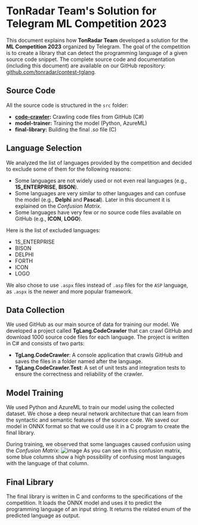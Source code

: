 # TonRadar Team's Solution for Telegram ML Competition 2023
This document explains how **TonRadar Team** developed a solution for the **ML Competition 2023** organized by Telegram. The goal of the competition is to create a library that can detect the programming language of a given source code snippet. The complete source code and documentation (including this document) are available on our GitHub repository: [github.com/tonradar/contest-tglang](^1^).

## Source Code
All the source code is structured in the `src` folder:
 - **[code-crawler](https://github.com/tonradar/contest-tglang/tree/main/src/code-crawler):** Crawling code files from GitHub (C#)
 - **model-trainer:** Training the model (Python, AzureML)
 - **final-library:** Building the final *.so* file (C)

## Language Selection
We analyzed the list of languages provided by the competition and decided to exclude some of them for the following reasons:
 - Some languages are not widely used or not even real languages (e.g., **1S_ENTERPRISE**, **BISON**).
 - Some languages are very similar to other languages and can confuse the model (e.g., **Delphi** and **Pascal**). Later in this document it is explained on the *Confusion Matrix*.
 - Some languages have very few or no source code files available on GitHub (e.g., **ICON**, **LOGO**).

 Here is the list of excluded languages:
 - 1S_ENTERPRISE
 - BISON
 - DELPHI
 - FORTH
 - ICON
 - LOGO
 
We also chose to use `.aspx` files instead of `.asp` files for the `ASP` language, as `.aspx` is the newer and more popular framework.

 ## Data Collection
We used GitHub as our main source of data for training our model. We developed a project called **TgLang.CodeCrawler** that can crawl GitHub and download 1000 source code files for each language. The project is written in C# and consists of two parts:
  - **TgLang.CodeCrawler**: A console application that crawls GitHub and saves the files in a folder named after the language.
  - **TgLang.CodeCrawler.Test**: A set of unit tests and integration tests to ensure the correctness and reliability of the crawler.

  ## Model Training
We used Python and AzureML to train our model using the collected dataset. We chose a deep neural network architecture that can learn from the syntactic and semantic features of the source code. We saved our model in ONNX format so that we could use it in a C program to create the final library.

During training, we observed that some languages caused confusion using the *Confusion Matrix*:
![image](https://github.com/tonradar/contest-tglang/assets/5070766/637f00f6-9378-402e-9d19-b668ce7fc031)
As you can see in this confusion matrix, some blue columns show a high possibility of confusing most languages with the language of that column.

## Final Library
The final library is written in C and conforms to the specifications of the competition. It loads the ONNX model and uses it to predict the programming language of an input string. It returns the related enum of the predicted language as output.

